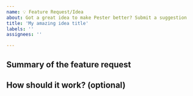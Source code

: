 ```yaml
---
name: 💡 Feature Request/Idea
about: Got a great idea to make Pester better? Submit a suggestion 
title: 'My amazing idea title'
labels: ''
assignees: ''

---
```


<!--

Thank you for using Pester!

Good ideas are always welcome and there's no commitment to implement it yourself, but feel free to contribute after an initial discussion. 

- Try out the latest version of Pester - maybe your request is already available. See [Installation and update guide](https://pester.dev/docs/introduction/installation).
- See [README](https://github.com/pester/Pester) for the latest updates and newest features.
- Search for existing issues to matches your idea. A popular issue/request is more likely to be prioritized.

-->

## Summary of the feature request

<!-- A clear and concise description of your idea.

What problem do you want to solve?

As a user I'd like to be able to get X by doing Y. This would be very useful in situations like Z.

-->

## How should it work? (optional)

<!-- Do you already have an idea of how this experience should be. Feel free to provide a short demo of usage and expected results.

-->
